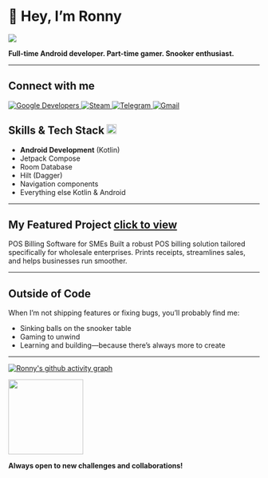 # 👋 Hey, I’m Ronny

<img src="https://images.steamusercontent.com/ugc/961978316112851075/4452AA443CF755A9B4F7F58E40794A74D6C73B26/?imw=5000&imh=5000&ima=fit&impolicy=Letterbox&imcolor=%23000000&letterbox=false"/>

**Full-time Android developer. Part-time gamer. Snooker enthusiast.**

---

## Connect with me

<a href="https://g.dev/ronnyA" target="_blank" rel="noreferrer">
  <img src="https://img.shields.io/badge/Google%20Developers-1A73E8?style=for-the-badge&logo=googledevelopers&logoColor=white" alt="Google Developers" />
</a>
<a href="https://steamcommunity.com/id/brahmibae/" target="_blank" rel="noreferrer">
  <img src="https://img.shields.io/badge/Steam-171A21?style=for-the-badge&logo=steam&logoColor=white" alt="Steam" />
</a>
<a href="https://t.me/theDeadWiz" target="_blank" rel="noreferrer">
  <img src="https://img.shields.io/badge/Telegram-2CA5E0?style=for-the-badge&logo=telegram&logoColor=white" alt="Telegram" />
</a>
<a href="mailto:ronny.9fxkl@simplelogin.co" target="_blank" rel="noreferrer">
  <img src="https://img.shields.io/badge/Gmail-D14836?style=for-the-badge&logo=gmail&logoColor=white" alt="Gmail" />
</a>

## Skills & Tech Stack <a href="https://kotlinlang.org/" target="_blank" rel="noreferrer"><img src="https://raw.githubusercontent.com/danielcranney/readme-generator/main/public/icons/skills/kotlin-colored.svg" alt="Kotlin" title="Kotlin" width="20" height="20" /></a>


- **Android Development** (Kotlin)
- Jetpack Compose
- Room Database
- Hilt (Dagger)
- Navigation components
- Everything else Kotlin & Android

---
## My Featured Project <a href="https://github.com/ronnydrooid/RetailEase"> click to view</a>

POS Billing Software for SMEs
Built a robust POS billing solution tailored specifically for wholesale enterprises. Prints receipts, streamlines sales, and helps businesses run smoother.

---

## Outside of Code

When I’m not shipping features or fixing bugs, you’ll probably find me:
- Sinking balls on the snooker table
- Gaming to unwind
- Learning and building—because there’s always more to create

---

[![Ronny's github activity graph](https://github-readme-activity-graph.vercel.app/graph?username=ronnydrooid&theme=react-dark&hide_border=true&bg_color=09741F&color=E2FFA0&line=8BDE14)](https://github.com/ashutosh00710/github-readme-activity-graph)
    
<img src="https://pbs.twimg.com/media/EhWgxY4WsAAGw2A.png:large" width='150'>

**Always open to new challenges and collaborations!**

